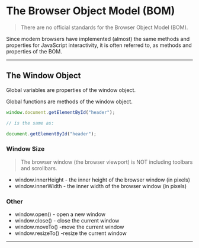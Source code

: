 # The Browser Object Model (BOM)

> There are no official standards for the Browser Object Model (BOM).

Since modern browsers have implemented (almost) the same methods and properties for JavaScript interactivity, it is often referred to, as methods and properties of the BOM.

---

## The Window Object

Global variables are properties of the window object.

Global functions are methods of the window object.

```javascript
window.document.getElementById("header");

// is the same as:

document.getElementById("header");
```

### Window Size

> The browser window (the browser viewport) is NOT including toolbars and scrollbars.

* window.innerHeight - the inner height of the browser window (in pixels)
* window.innerWidth - the inner width of the browser window (in pixels)

### Other

* window.open() - open a new window
* window.close() - close the current window
* window.moveTo() -move the current window
* window.resizeTo() -resize the current window

---

